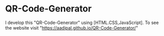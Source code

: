 # QR-Code-Generator
I develop this "QR-Code-Generator" using [HTML.CSS,JavaScript]. To see the website visit "https://aadipal.github.io/QR-Code-Generator/"
